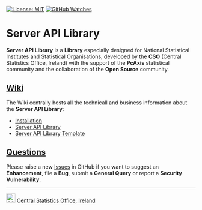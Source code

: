[![License: MIT](https://img.shields.io/badge/License-MIT-yellow.svg)](https://opensource.org/licenses/MIT)
[![GitHub Watches](https://img.shields.io/github/watchers/goncaloperes/Project-CodeIgniter-CMS.svg?style=social&label=Watch&maxAge=2592000)](https://github.com/goncaloperes/Project-CodeIgniter-CMS/watchers)

# Server API Library
**Server API Library** is a **Library** especially designed for National Statistical Institutes and Statistical Organisations, developed by the **CSO** (Central Statistics Office, Ireland) with the support of the **PcAxis** statistical community and the collaboration of the **Open Source** community.

## [Wiki](https://github.com/CSOIreland/Server-API-Library/wiki)
The Wiki centrally hosts all the technicall and business information about the **Server API Library**:
* [Installation](https://github.com/CSOIreland/Server-API-Library/wiki/Server-API-Library-Installation)
* [Server API Library](https://github.com/CSOIreland/Server-API-Library/wiki/API-Library)
* [Server API Library Template](https://github.com/CSOIreland/Server-API-Library/wiki/API-Library-Template)

## [Questions](https://github.com/CSOIreland/Server-API-Library/issues/new)
Please raise a new [Issues](https://github.com/CSOIreland/Server-API-Library/issues/new) in GitHub if you want to suggest an **Enhancement**, file a **Bug**, submit a **General Query** or report a **Security Vulnerability**.

***
<img src="https://user-images.githubusercontent.com/5030226/60980383-47ccbf80-a32c-11e9-8572-3c234abcd9fb.png" Title="CSO" alt="CSO" width="24"> [Central Statistics Office, Ireland](https://www.cso.ie/)   
